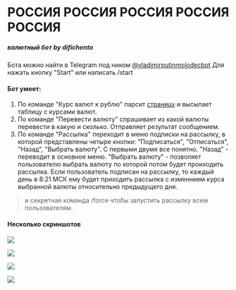 # РОССИЯ РОССИЯ РОССИЯ РОССИЯ РОССИЯ
##### валютный бот *by difichento*

Бота можно найти в Telegram под ником [@vladimirputinmolodecbot](https://t.me/vladimirputinmolodecbot?start=666)
Для нажать кнопку "Start" или написать /start

#### Бот умеет:
1. По команде "Курс валют к рублю" парсит [страницу](https://www.alta.ru/currency/) и высылает таблицу с курсами валют.
2. По команде "Перевести валюту" спрашивает из какой валюты перевести в какую и сколько. Отправляет результат сообщением.
3. По команде "Рассылка" переходит в меню подписки на рассылку, в которой представлены четыре кнопки: "Подписаться", "Отписаться", "Назад", "Выбрать валюту". С первыми двумя все понятно. "Назад" - переводит в основное меню. "Выбрать валюту" - позволяет пользователю выбрать валюту по которой потом будет проиходить рассылка. 
Если пользователь подписан на рассылку, то каждый день в 8:21 МСК ему будет приходить рассылка с изменнием курса выбранной валюты относительно предыдущего дня.

> и секретная команда /force чтобы запустить рассылку всем пользователям.


#### Несколько скриншотов 

![](https://a.radikal.ru/a10/2105/ac/1bec173aef9b.png)

![](https://a.radikal.ru/a17/2105/52/4bd8fe75ee57.png)

![](https://d.radikal.ru/d22/2105/6d/3ad822f3e889.png)

![](https://d.radikal.ru/d13/2105/23/d3d1bd0240d0.png)